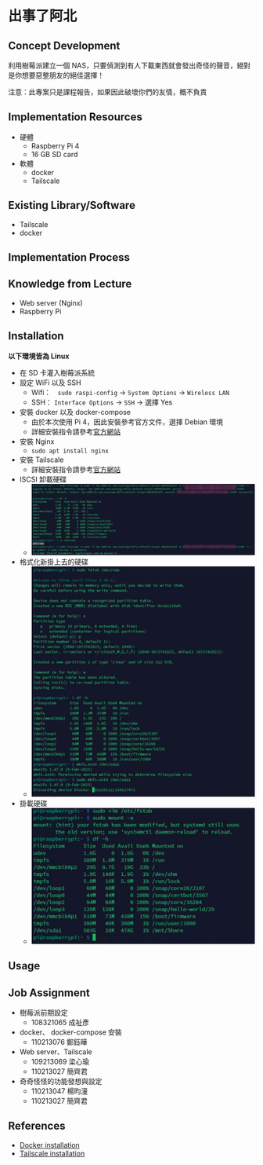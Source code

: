 # 出事了阿北

## Concept Development
利用樹莓派建立一個 NAS，只要偵測到有人下載東西就會發出奇怪的聲音，絕對是你想要惡整朋友的絕佳選擇！ 

注意：此專案只是課程報告，如果因此破壞你們的友情，概不負責

## Implementation Resources
- 硬體
    - Raspberry Pi 4
    - 16 GB SD card
- 軟體
    - docker
    - Tailscale

## Existing Library/Software
- Tailscale
- docker

## Implementation Process

## Knowledge from Lecture
- Web server (Nginx)
- Raspberry Pi 

## Installation
**以下環境皆為 Linux**
- 在 SD 卡灌入樹莓派系統
- 設定 WiFi 以及 SSH 
    - Wifi：　`sudo raspi-config` -> `System Options` -> `Wireless LAN`
    - SSH： `Interface Options` -> `SSH` -> 選擇 Yes
- 安裝 docker 以及 docker-compose
    - 由於本次使用 Pi 4，因此安裝參考官方文件，選擇 Debian 環境
    - 詳細安裝指令請參考[官方網站](https://docs.docker.com/engine/install/debian/)
- 安裝 Nginx
    -  `sudo apt install nginx`
- 安裝 Tailscale
    - 詳細安裝指令請參考[官方網站](https://tailscale.com/download/linux/rpi)
- ISCSI 卸載硬碟
    - ![Alt text](image.png)
- 格式化新掛上去的硬碟
    - ![Alt text](image-1.png)
- 掛載硬碟
    - ![Alt text](image-2.png)

## Usage

## Job Assignment
- 樹莓派前期設定
    - 108321065 成祉彥
- docker、 docker-compose 安裝
    - 110213076 鄭鈺曄
- Web server、Tailscale
    - 109213069 梁心瑜
    - 110213027 簡齊君
- 奇奇怪怪的功能發想與設定
    - 110213047 楊昀潼
    - 110213027 簡齊君

## References
- [Docker installation](https://docs.docker.com/engine/install/debian/)
- [Tailscale installation](https://tailscale.com/download/linux/rpi)
